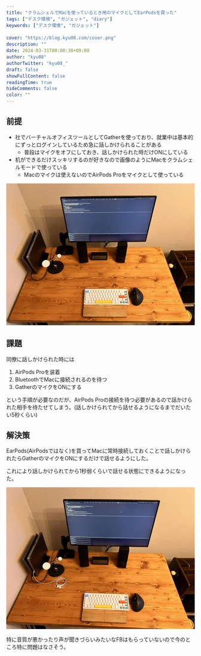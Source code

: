 ```yaml
---
title: "クラムシェルでMacを使っているとき用のマイクとしてEarPodsを買った"
tags: ["デスク環境", "ガジェット", "diary"]
keywords: ["デスク環境", "ガジェット"]

cover: "https://blog.kyu08.com/cover.png"
description: ""
date: 2024-03-31T00:00:38+09:00
author: "kyu08"
authorTwitter: "kyu08_"
draft: false
showFullContent: false
readingTime: true
hideComments: false
color: ""
---
```


## 前提
- 社でバーチャルオフィスツールとしてGatherを使っており、就業中は基本的にずっとログインしているため急に話しかけられることがある
    - 普段はマイクをオフにしておき、話しかけられた時だけONにしている
- 机ができるだけスッキリするのが好きなので画像のようにMacをクラムシェルモードで使っている
    - Macのマイクは使えないのでAirPods Proをマイクとして使っている

![desk-without-earpods.webp](desk-without-earpods.webp)

## 課題
同僚に話しかけられた時には

1. AirPods Proを装着
1. BluetoothでMacに接続されるのを待つ
1. GatherのマイクをONにする

という手順が必要なのだが、AirPods Proの接続を待つ必要があるので話かけられた相手を待たせてしまう。(話しかけられてから話せるようになるまでだいたい5秒くらい)

## 解決策
EarPods(AirPodsではなく)を買ってMacに常時接続しておくことで話しかけられたらGatherのマイクをONにするだけで話せるようにした。

これにより話しかけられてから1秒弱くらいで話せる状態にできるようになった。

![desk-with-earpods.webp](desk-with-earpods.webp)

特に音質が悪かったり声が聞きづらいみたいなFBはもらっていないので今のところ特に問題はなさそう。
